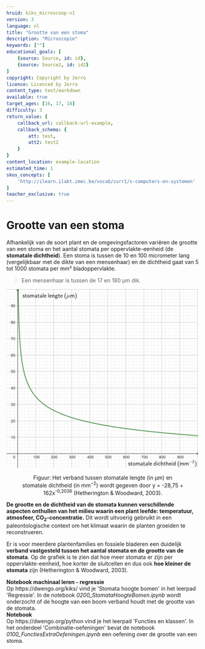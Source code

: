 ```yaml
---
hruid: kiks_microscoop-v1
version: 3
language: nl
title: "Grootte van een stoma"
description: "Microscopie"
keywords: [""]
educational_goals: [
    {source: Source, id: id}, 
    {source: Source2, id: id2}
]
copyright: Copyright by Jerro
licence: Licenced by Jerro
content_type: text/markdown
available: true
target_ages: [16, 17, 18]
difficulty: 3
return_value: {
    callback_url: callback-url-example,
    callback_schema: {
        att: test,
        att2: test2
    }
}
content_location: example-location
estimated_time: 1
skos_concepts: [
    'http://ilearn.ilabt.imec.be/vocab/curr1/s-computers-en-systemen'
]
teacher_exclusive: true
---
```


# Grootte van een stoma
Afhankelijk van de soort plant en de omgevingsfactoren variëren de grootte van een stoma en het aantal stomata per oppervlakte-eenheid (de **stomatale dichtheid**). Een stoma is tussen de 10 en 100 micrometer lang (vergelijkbaar met de dikte van een mensenhaar) en de dichtheid gaat van 5 tot 1000 stomata per mm² bladoppervlakte. 

> Een mensenhaar is tussen de 17 en 180 μm dik. 

![](embed/lengtevsdichtheid.png "Stomatale dichtheid") 
<figure>
    <figcaption align = "center">Figuur: Het verband tussen stomatale lengte (in μm) en stomatale dichtheid (in mm<sup>−2</sup>) wordt gegeven door y = -28,75 + 162x<sup>-0,2036</sup> (Hetherington & Woodward, 2003).</figcaption>
</figure> 

**De grootte en de dichtheid van de stomata kunnen verschillende aspecten onthullen van het milieu waarin een plant leefde: temperatuur, atmosfeer, CO<sub>2</sub>-concentratie.** Dit wordt uitvoerig gebruikt in een paleontologische context om het klimaat waarin de planten groeiden te reconstrueren. 

Er is voor meerdere plantenfamilies en fossiele bladeren een duidelijk **verband vastgesteld tussen het aantal stomata en de grootte van de stomata**. Op de grafiek is te zien dat hoe meer stomata er zijn per oppervlakte-eenheid, hoe korter de sluitcellen en dus ook **hoe kleiner de stomata** zijn (Hetherington & Woodward, 2003). 

<div class="alert alert-box alert-success">
    <strong>Notebook machinaal leren - regressie</strong><br>
    Op https://dwengo.org/kiks/ vind je 'Stomata hoogte bomen' in het leerpad 'Regressie'. In de notebook <em>0200_StomataHoogteBomen.ipynb</em> wordt onderzocht of de hoogte van een boom verband houdt met de grootte van de stomata.
</div>

<div class="alert alert-box alert-success">
    <strong>Notebook</strong><br>
    Op https://dwengo.org/python vind je het leerpad 'Functies en klassen'. In het onderdeel 'Combinatie-oefeningen' bevat de notebook <em>0100_FunctiesExtraOefeningen.ipynb</em> een oefening over de grootte van een stoma.
</div> 
